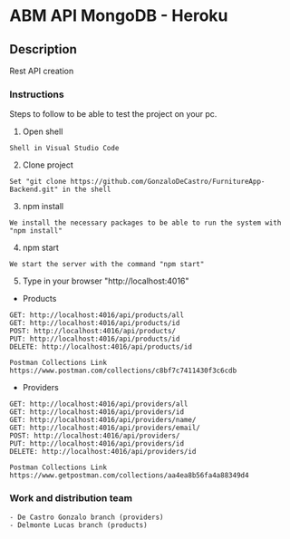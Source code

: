 # ABM API MongoDB - Heroku

## Description

Rest API creation

### Instructions

Steps to follow to be able to test the project on your pc.

1. Open shell

```
Shell in Visual Studio Code
```

2. Clone project

```
Set "git clone https://github.com/GonzaloDeCastro/FurnitureApp-Backend.git" in the shell
```

3. npm install

```
We install the necessary packages to be able to run the system with "npm install"
```

4. npm start

```
We start the server with the command "npm start"
```

5. Type in your browser "http://localhost:4016"

- Products

```
GET: http://localhost:4016/api/products/all
GET: http://localhost:4016/api/products/id
POST: http://localhost:4016/api/products/
PUT: http://localhost:4016/api/products/id
DELETE: http://localhost:4016/api/products/id

Postman Collections Link https://www.postman.com/collections/c8bf7c7411430f3c6cdb
```

- Providers

```
GET: http://localhost:4016/api/providers/all
GET: http://localhost:4016/api/providers/id
GET: http://localhost:4016/api/providers/name/
GET: http://localhost:4016/api/providers/email/
POST: http://localhost:4016/api/providers/
PUT: http://localhost:4016/api/providers/id
DELETE: http://localhost:4016/api/providers/id

Postman Collections Link https://www.getpostman.com/collections/aa4ea8b56fa4a88349d4
```

### Work and distribution team

```
- De Castro Gonzalo branch (providers)
- Delmonte Lucas branch (products)
```
